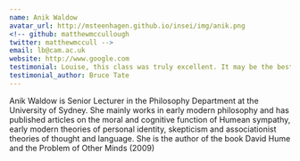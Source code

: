 ```yaml
---
name: Anik Waldow
avatar_url: http://msteenhagen.github.io/insei/img/anik.png
<!-- github: matthewmccullough
twitter: matthewmccull -->
email: lb@cam.ac.uk
website: http://www.google.com
testimonial: Louise, this class was truly excellent. It may be the best online class I’ve ever attended.
testimonial_author: Bruce Tate
---
```


Anik Waldow is Senior Lecturer in the Philosophy Department at the University of Sydney. She mainly works in early modern philosophy and has published articles on the moral and cognitive function of Humean sympathy, early modern theories of personal identity, skepticism and associationist theories of thought and language. She is the author of the book  David Hume and the Problem of Other Minds (2009)
